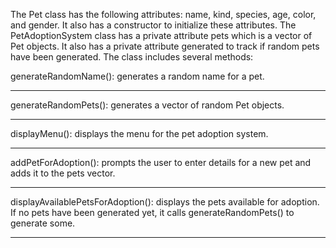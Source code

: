 The Pet class has the following attributes: name, kind, species, age, color, and gender. It also has a constructor to initialize these attributes.
The PetAdoptionSystem class has a private attribute pets which is a vector of Pet objects. It also has a private attribute generated to track if random pets have been generated. The class includes several methods:

generateRandomName(): generates a random name for a pet.
********************************************************
generateRandomPets(): generates a vector of random Pet objects.
**************************************************************
displayMenu(): displays the menu for the pet adoption system.
**************************************************************
addPetForAdoption(): prompts the user to enter details for a new pet and adds it to the pets vector.
****************************************************************************************************
displayAvailablePetsForAdoption(): displays the pets available for adoption. If no pets have been generated yet, it calls generateRandomPets() to generate some.
****************************************************************************************************************************************************************
